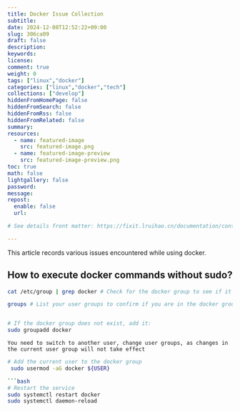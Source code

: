 ```yaml
---
title: Docker Issue Collection
subtitle:
date: 2024-12-08T12:52:22+09:00
slug: 306ca09
draft: false
description:
keywords:
license:
comment: true
weight: 0
tags: ["linux","docker"]
categories: ["linux","docker","tech"]
collections: ["develop"]
hiddenFromHomePage: false
hiddenFromSearch: false
hiddenFromRss: false
hiddenFromRelated: false
summary:
resources:
  - name: featured-image
    src: featured-image.png
  - name: featured-image-preview
    src: featured-image-preview.png
toc: true
math: false
lightgallery: false
password:
message:
repost:
  enable: false
  url:

# See details front matter: https://fixit.lruihao.cn/documentation/content-management/introduction/#front-matter

---
```


This article records various issues encountered while using docker.

<!--more-->

## How to execute docker commands without sudo?

```bash
cat /etc/group | grep docker # Check for the docker group to see if it exists
```
```bash 
groups # List your user groups to confirm if you are in the docker group
```
```bash

# If the docker group does not exist, add it:
sudo groupadd docker
```
`You need to switch to another user, change user groups, as changes in the current user group will not take effect`
```bash
# Add the current user to the docker group
 sudo usermod -aG docker ${USER}

```bash
# Restart the service
sudo systemctl restart docker 
sudo systemctl daemon-reload
```